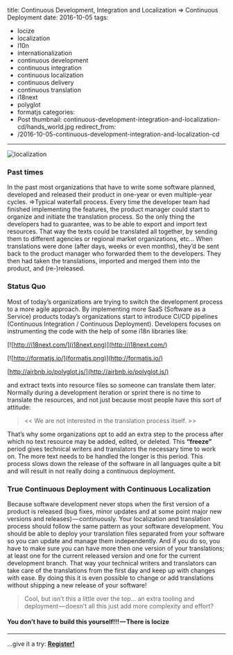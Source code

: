 title: Continuous Development, Integration and Localization => Continuous Deployment
date: 2016-10-05
tags:
  - locize
  - localization
  - l10n
  - internationalization
  - continuous development
  - continuous integration
  - continuous localization
  - continuous delivery
  - continuous translation
  - i18next
  - polyglot
  - formatjs
categories:
  - Post
thumbnail: continuous-development-integration-and-localization-cd/hands_world.jpg
redirect_from:
- /2016-10-05-continuous-development-integration-and-localization-cd
---


![](hands_world.jpg "localization")

### Past times

In the past most organizations that have to write some software planned, developed and released their product in one-year or even multiple-year cycles. =>Typical waterfall process.
Every time the developer team had finished implementing the features, the product manager could start to organize and initiate the translation process.
So the only thing the developers had to guarantee, was to be able to export and import text resources.
That way the texts could be translated all together, by sending them to different agencies or regional market organizations, etc…
When translations were done (after days, weeks or even months), they’d be sent back to the product manager who forwarded them to the developers.
They then had taken the translations, imported and merged them into the product, and (re-)released.


### Status Quo

Most of today’s organizations are trying to switch the development process to a more agile approach.
By implementing more SaaS (Software as a Service) products today’s organizations start to introduce CI/CD pipelines (Continuous Integration / Continuous Deployment).
Developers focuses on instrumenting the code with the help of some i18n libraries like:

[![http://i18next.com/](i18next.png)](http://i18next.com/)

[![http://formatjs.io/](formatjs.png)](http://formatjs.io/)

[http://airbnb.io/polyglot.js/](http://airbnb.io/polyglot.js/)

and extract texts into resource files so someone can translate them later.
Normally during a development iteration or sprint there is no time to translate the resources, and not just because most people have this sort of attitude:

> << We are not interested in the translation process itself. >>

That’s why some organizations opt to add an extra step to the process after which no text resource may be added, edited, or deleted.
This **“freeze”** period gives technical writers and translators the necessary time to work on. The more text needs to be handled the longer is this period.
This process slows down the release of the software in all languages quite a bit and will result in not really doing a continuous deployment.


### True Continuous Deployment with Continuous Localization

Because software development never stops when the first version of a product is released (bug fixes, minor updates and at some point major new versions and releases) — continuously.
Your localization and translation process should follow the same pattern as your software development.
You should be able to deploy your translation files separated from your software so you can update and manage them independently. And if you do so, you have to make sure you can have more then one version of your translations; at least one for the current released version and one for the current development branch.
That way your technical writers and translators can take care of the translations from the first day and keep up with changes with ease.
By doing this it is even possible to change or add translations without shipping a new release of your software!

> Cool, but isn’t this a little over the top… an extra tooling and deployment — doesn’t all this just add more complexity and effort?

#### You don’t have to build this yourself!!! — There is locize

<div class="contact" style="margin-top: 0px;">
<hr />
<p class="callout extra-margin">...give it a try: <strong><a href="https://www.locize.app/register">Register!</a></strong></p>
</div>
